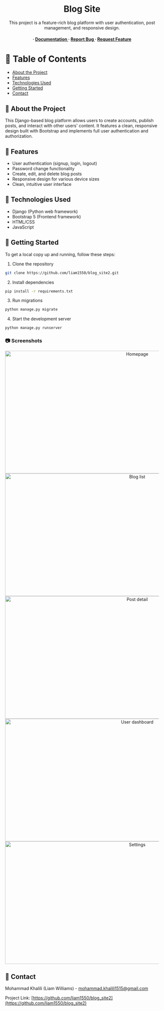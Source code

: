 <div align='center'>

<h1>Blog Site</h1>
<p>This project is a feature-rich blog platform with user authentication, post management, and responsive design.</p>

<h4> <span> · </span> <a href="https://github.com/liam1550/blog_site2/blob/master/README.md"> Documentation </a> <span> · </span> <a href="https://github.com/liam1550/blog_site2/issues"> Report Bug </a> <span> · </span> <a href="https://github.com/liam1550/blog_site2/issues"> Request Feature </a> </h4>

</div>

# :notebook_with_decorative_cover: Table of Contents

- [About the Project](#star2-about-the-project)
- [Features](#dart-features)
- [Technologies Used](#space_invader-technologies-used)
- [Getting Started](#toolbox-getting-started)
- [Contact](#handshake-contact)

## :star2: About the Project

This Django-based blog platform allows users to create accounts, publish posts, and interact with other users' content. It features a clean, responsive design built with Bootstrap and implements full user authentication and authorization.

## :dart: Features

- User authentication (signup, login, logout)
- Password change functionality
- Create, edit, and delete blog posts
- Responsive design for various device sizes
- Clean, intuitive user interface

## :space_invader: Technologies Used

- Django (Python web framework)
- Bootstrap 5 (Frontend framework)
- HTML/CSS
- JavaScript

## :toolbox: Getting Started

To get a local copy up and running, follow these steps:

1. Clone the repository
```bash
git clone https://github.com/liam1550/blog_site2.git
```

2. Install dependencies
```bash
pip install -r requirements.txt
```

3. Run migrations
```bash
python manage.py migrate
```

4. Start the development server
```bash
python manage.py runserver
```

### :camera: Screenshots

<div align="center">
  <img src="https://github.com/liam1550/blog_site2/blob/main/img%20project/1.png" alt="Homepage" width="850" height="400" />
  <img src="https://github.com/liam1550/blog_site2/blob/main/img%20project/2.png" alt="Blog list" width="850" height="400" />
  <img src="https://github.com/liam1550/blog_site2/blob/main/img%20project/3.png" alt="Post detail" width="850" height="400" />
  <img src="https://github.com/liam1550/blog_site2/blob/main/img%20project/4.png" alt="User dashboard" width="850" height="400" />
  <img src="https://github.com/liam1550/blog_site2/blob/main/img%20project/5.png" alt="Settings" width="850" height="400" />
</div>

## :handshake: Contact

Mohammad Khalili (Liam Williams) - mohammad.khalili1515@gmail.com

Project Link: [https://github.com/liam1550/blog_site2](https://github.com/liam1550/blog_site2)
